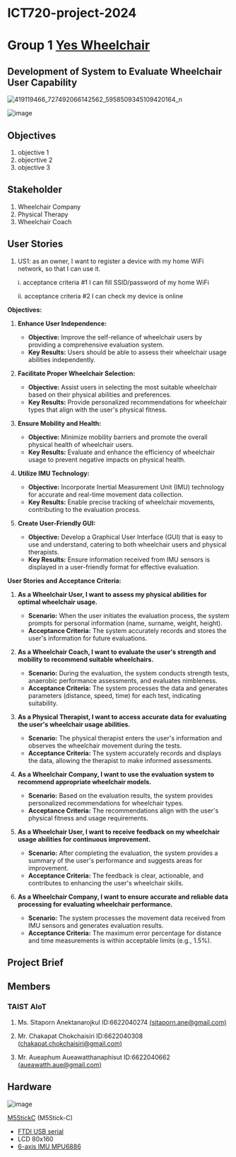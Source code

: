 # ICT720-project-2024
# Group 1 [Yes Wheelchair](https://www.facebook.com/100066453249785/posts/pfbid02DiEnpRqT1H4SUK5FBEpH5kz9rZoqYkPg4KNShhSsfJ4qUXWBaDWnk1JEBK1ZKjNhl)
## Development of System to Evaluate Wheelchair User Capability
![419119466_727492066142562_5958509345109420164_n](https://github.com/Aueaphum2541/Ray-Folk-Pun-Project2024/assets/109651869/e5daaaf6-a96d-479f-8115-b71499980b1d)

![image](https://github.com/Aueaphum2541/Ray-Folk-Pun-Project2024/assets/109651869/5db47476-e9c5-4a91-936e-4eaef0677feb)

## Objectives
1. objective 1
2. objecrtive 2
3. objective 3

## Stakeholder
1. Wheelchair Company
2. Physical Therapy
3. Wheelchair Coach

## User Stories

1. US1: as an owner, I want to register a device with my home WiFi network, so that I can use it.

   
     i. acceptance criteria #1 I can fill SSID/password of my home WiFi


     ii. acceptance criteria #2 I can check my device is online

**Objectives:**

1. **Enhance User Independence:**
   - **Objective:** Improve the self-reliance of wheelchair users by providing a comprehensive evaluation system.
   - **Key Results:** Users should be able to assess their wheelchair usage abilities independently.

2. **Facilitate Proper Wheelchair Selection:**
   - **Objective:** Assist users in selecting the most suitable wheelchair based on their physical abilities and preferences.
   - **Key Results:** Provide personalized recommendations for wheelchair types that align with the user's physical fitness.

3. **Ensure Mobility and Health:**
   - **Objective:** Minimize mobility barriers and promote the overall physical health of wheelchair users.
   - **Key Results:** Evaluate and enhance the efficiency of wheelchair usage to prevent negative impacts on physical health.

4. **Utilize IMU Technology:**
   - **Objective:** Incorporate Inertial Measurement Unit (IMU) technology for accurate and real-time movement data collection.
   - **Key Results:** Enable precise tracking of wheelchair movements, contributing to the evaluation process.

5. **Create User-Friendly GUI:**
   - **Objective:** Develop a Graphical User Interface (GUI) that is easy to use and understand, catering to both wheelchair users and physical therapists.
   - **Key Results:** Ensure information received from IMU sensors is displayed in a user-friendly format for effective evaluation.

**User Stories and Acceptance Criteria:**

1. **As a Wheelchair User, I want to assess my physical abilities for optimal wheelchair usage.**
   - **Scenario:** When the user initiates the evaluation process, the system prompts for personal information (name, surname, weight, height).
   - **Acceptance Criteria:** The system accurately records and stores the user's information for future evaluations.

2. **As a Wheelchair Coach, I want to evaluate the user's strength and mobility to recommend suitable wheelchairs.**
   - **Scenario:** During the evaluation, the system conducts strength tests, anaerobic performance assessments, and evaluates nimbleness.
   - **Acceptance Criteria:** The system processes the data and generates parameters (distance, speed, time) for each test, indicating suitability.

3. **As a Physical Therapist, I want to access accurate data for evaluating the user's wheelchair usage abilities.**
   - **Scenario:** The physical therapist enters the user's information and observes the wheelchair movement during the tests.
   - **Acceptance Criteria:** The system accurately records and displays the data, allowing the therapist to make informed assessments.

4. **As a Wheelchair Company, I want to use the evaluation system to recommend appropriate wheelchair models.**
   - **Scenario:** Based on the evaluation results, the system provides personalized recommendations for wheelchair types.
   - **Acceptance Criteria:** The recommendations align with the user's physical fitness and usage requirements.

5. **As a Wheelchair User, I want to receive feedback on my wheelchair usage abilities for continuous improvement.**
   - **Scenario:** After completing the evaluation, the system provides a summary of the user's performance and suggests areas for improvement.
   - **Acceptance Criteria:** The feedback is clear, actionable, and contributes to enhancing the user's wheelchair skills.

6. **As a Wheelchair Company, I want to ensure accurate and reliable data processing for evaluating wheelchair performance.**
   - **Scenario:** The system processes the movement data received from IMU sensors and generates evaluation results.
   - **Acceptance Criteria:** The maximum error percentage for distance and time measurements is within acceptable limits (e.g., 1.5%).
  
## Project Brief

## Members
### TAIST AIoT 
1. Ms. Sitaporn Anektanarojkul ID:6622040274 [(sitaporn.ane@gmail.com)](mailto:sitaporn.ane@gmail.com)

2. Mr. Chakapat Chokchaisiri ID:6622040308 [(chakapat.chokchaisiri@gmail.com)](mailto:chakapat.chokchaisiri@gmail.com)

3. Mr. Aueaphum Aueawatthanaphisut ID:6622040662 [(aueawatth.aue@gmail.com)](mailto:aueawatth.aue@gmail.com)

## Hardware
![image](https://github.com/Aueaphum2541/Ray-Folk-Pun-Project2024/assets/109651869/61ed37ec-3e5c-4cbb-ad19-d9cf908cda47)


[M5StickC](https://docs.m5stack.com/en/core/m5stickc) (M5Stick-C)
- [FTDI USB serial](https://docs.m5stack.com/en/core/m5stickc)
- LCD 80x160
- [6-axis IMU MPU6886](https://m5stack.oss-cn-shenzhen.aliyuncs.com/resource/docs/datasheet/core/MPU-6886-000193%2Bv1.1_GHIC_en.pdf)

